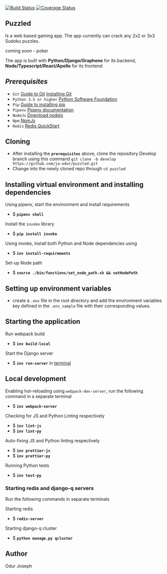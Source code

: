 [![Build Status](https://travis-ci.org/ja-odur/puzzled.svg?branch=develop)](https://travis-ci.org/ja-odur/puzzled)
[![Coverage Status](https://coveralls.io/repos/github/ja-odur/puzzled/badge.svg?branch=develop)](https://coveralls.io/github/ja-odur/puzzled?branch=develop&service=github)
## __Puzzled__ 
Is a web based gaming app. The app currently can crack any 2x2 or 3x3 Sudoku puzzles. 

coming soon - poker

The app is built with __Python/Django/Graphene__ for its backend, __Node/Typescript/React/Apollo__ for its frontend

## ___Prerequisites___

* `Git` [Guide to Git](https://git-scm.com/doc) [Installing Git](https://gist.github.com/derhuerst/1b15ff4652a867391f03)
* `Python 3.5 or higher` [Python Software Foundation](https://www.python.org/)
* `Pip` [Guide to installing pip](https://github.com/BurntSushi/nfldb/wiki/Python-&-pip-Windows-installation)
* `Pipenv` [Pipenv documentation](https://docs.pipenv.org/en/latest/)
* `NodeJs` [Download nodejs](https://nodejs.org/en/download/)
* `Npm` [NpmJs](https://www.npmjs.com/get-npm)
* `Redis` [Redis QuickStart](https://redis.io/topics/quickstart)


## __Cloning__
* After installing the **`prerequisites`** above, clone the repository Develop branch
using this command `git clone -b develop https://github.com/ja-odur/puzzled.git`
* Change into the newly cloned repo through `cd puzzled`

## __Installing virtual environment and installing dependencies__
Using pipenv, start the environment and install requirements
* $ **`pipenv shell`**

Install the `invoke` library
* $ **`pip install invoke`**

Using invoke, install both Python and Node dependencies using
* $ **`inv install-requirements`**

Set-up Node path
* $ **`source ./bin/functions/set_node_path.sh && setNodePath`**

## __Setting up environment variables__
* create a `.env` file in the root directory and add the environment variables key defined in the
`.env_sample` file with their corresponding values.


## __Starting the application__
Run webpack build
* $ **`inv build-local`**

Start the Django server
* $ **`inv run-server`** in [terminal](https://www.taniarascia.com/how-to-use-the-command-line-for-apple-macos-and-linux/)

## __Local development__
Enabling hot-reloading using `webpack-dev-server`, run the following command in a separate terminal
* $ **`inv webpack-server`**

Checking for JS and Python Linting respectively
* $ **`inv lint-js`**
* $ **`inv lint-py`**

Auto-fixing JS and Python linting respectively
* $ **`inv prettier-js`**
* $ **`inv prettier-py`**

Running Python tests
* $ **`inv test-py`**

### __Starting redis and django-q servers__

Run the following commands in separate terminals

Starting redis
* $ **`redis-server`**

Starting django-q cluster
* $ **`python manage.py qcluster`**

## __Author__

Odur Joseph
